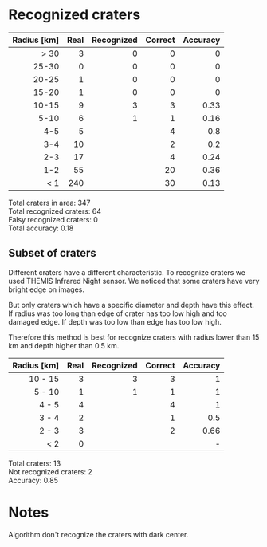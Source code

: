 # Recognized craters

| Radius [km] | Real | Recognized | Correct | Accuracy |
| ----------: | ---: | ---------: | ------: | -------: |
|        > 30 |    3 |          0 |       0 |        0 |
|       25-30 |    0 |          0 |       0 |        0 |
|       20-25 |    1 |          0 |       0 |        0 |
|       15-20 |    1 |          0 |       0 |        0 |
|       10-15 |    9 |          3 |       3 |     0.33 |
|        5-10 |    6 |          1 |       1 |     0.16 |
|         4-5 |    5 |            |       4 |      0.8 |
|         3-4 |   10 |            |       2 |      0.2 |
|         2-3 |   17 |            |       4 |     0.24 |
|         1-2 |   55 |            |      20 |     0.36 |
|         < 1 |  240 |            |      30 |     0.13 |

Total craters in area: 347  
Total recognized craters: 64  
Falsy recognized craters: 0  
Total accuracy: 0.18  

## Subset of craters

Different craters have a different characteristic. To recognize craters we used THEMIS Infrared Night sensor. We noticed that some craters have very bright edge on images.

But only craters which have a specific diameter and depth have this effect. If radius was too long than edge of crater has too low high and too damaged edge. If depth was too low than edge has too low high.

Therefore this method is best for recognize craters with radius lower than 15 km and depth higher than 0.5 km.

| Radius [km] | Real | Recognized | Correct | Accuracy |
| ----------: | ---: | ---------: | ------: | -------: |
|     10 - 15 |    3 |          3 |       3 |        1 |
|      5 - 10 |    1 |          1 |       1 |        1 |
|       4 - 5 |    4 |            |       4 |        1 |
|       3 - 4 |    2 |            |       1 |      0.5 |
|       2 - 3 |    3 |            |       2 |     0.66 |
|         < 2 |    0 |            |         |        - |

Total craters: 13  
Not recognized craters: 2  
Accuracy: 0.85  

# Notes

Algorithm don't recognize the craters with dark center.